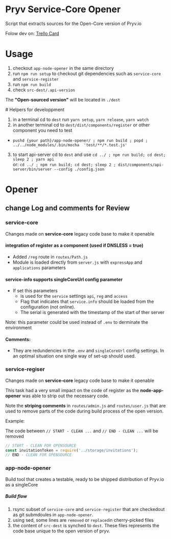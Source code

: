 # Pryv Service-Core Opener

Script that extracts sources for the Open-Core version of Pryv.io

Folow dev on: [Trello Card](https://trello.com/c/6OyTu3Qi/861-pryv-opener)

# Usage

1. checkout `app-node-opener` in the same directory
2. run `npm run setup` to checkout git dependencies such as `service-core` and `service-register` 
3. run `npm run build`
4. check `src-dest/.api-version` 

The **"Open-sourced version"** will be located in `./dest`


# Helpers for developpment 

1. in a terminal cd to `dest` run `yarn setup`, `yarn release`, `yarn watch`
2. in another terminal cd to `dest/dist/components/register` or other component you need to test
  - `pushd {your path}/app-node-opener/ ; npm run build ; popd ; ../../node_modules/.bin/mocha  'test/**/*.test.js'`

3. to start api-server cd to `dest` and use `cd ../ ; npm run build; cd dest; sleep 2 ; yarn api`  
  or: `cd ../ ; npm run build; cd dest; sleep 2 ; dist/components/api-server/bin/server --config ./config.json`

# Opener 

## change Log and comments for Review 

### service-core

Changes made on **service-core** legacy code base to make it openable

####  integration of register as a component (used if DNSLESS = true)

- Added `/reg` route in `routes/Path.js`
- Module is loaded directly from `server.js` with `expressApp` and `applications` parameters

#### service-info supports singleCoreUrl config parameter

- If set this parameters 
  - is used for the `service` settings  `api`, `reg` and `access`
  - Flag that indicates that `service.info` should be loaded from the configuration (not online).
  - The serial is generated with the timestamp of the start of ther server

Note: this parameter could be used instead of `.env` to derminate the environment 

#### Comments:

- They are redundencies in the `.env` and `singleCoreUrl` config settings. In an optimal situation one single way of set-up should used. 

### service-regiser

Changes made on **service-core** legacy code base to make it openable

This task had a very small impact on the code of register as the **node-app-opener** was able to strip out the necessary code. 

Note the **striping comments** in `routes/admin.js` and `routes/user.js` that are used to remove parts of the code during build process of the open version.

Example:

The code between `// START - CLEAN ...` and `// END - CLEAN ...` will be removed

```javascript
// START - CLEAN FOR OPENSOURCE
const invitationToken = require('../storage/invitations');
// END - CLEAN FOR OPENSOURCE
```

### app-node-opener

Build tool that creates a testable, ready to be shipped distribution of Pryv.io as a singleCore 

##### Build flow

1. rsync subset of `service-core` and `service-register` that are checkedout as git submdoules in `app-node-opener`. 
2. using sed, some lines are `removed` or `replaced`in cherry-picked files
3. the content of `src-dest` is synched to `dest`. These files represents the code base unique to the open version of pryv.
